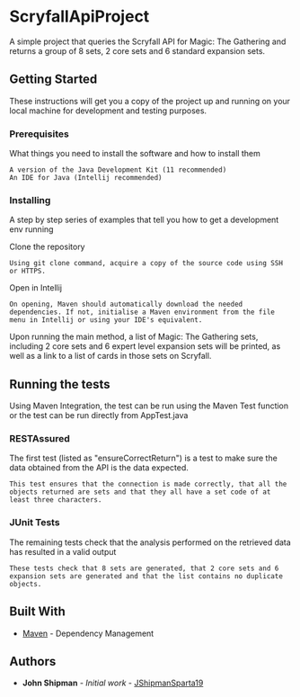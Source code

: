 # ScryfallApiProject

A simple project that queries the Scryfall API for Magic: The Gathering and returns a group of 8 sets, 2 core sets and 6 standard expansion sets.

## Getting Started

These instructions will get you a copy of the project up and running on your local machine for development and testing purposes.

### Prerequisites

What things you need to install the software and how to install them

```
A version of the Java Development Kit (11 recommended)
An IDE for Java (Intellij recommended)
```

### Installing

A step by step series of examples that tell you how to get a development env running

Clone the repository

```
Using git clone command, acquire a copy of the source code using SSH or HTTPS.
```

Open in Intellij

```
On opening, Maven should automatically download the needed dependencies. If not, initialise a Maven environment from the file menu in Intellij or using your IDE's equivalent.
```

Upon running the main method, a list of Magic: The Gathering sets, including 2 core sets and 6 expert level expansion sets will be printed, as well as a link to a list of cards in those sets on Scryfall.

## Running the tests

Using Maven Integration, the test can be run using the Maven Test function or the test can be run directly from AppTest.java

### RESTAssured

The first test (listed as "ensureCorrectReturn") is a test to make sure the data obtained from the API is the data expected.

```
This test ensures that the connection is made correctly, that all the objects returned are sets and that they all have a set code of at least three characters.
```

### JUnit Tests

The remaining tests check that the analysis performed on the retrieved data has resulted in a valid output

```
These tests check that 8 sets are generated, that 2 core sets and 6 expansion sets are generated and that the list contains no duplicate objects.
```

## Built With

* [Maven](https://maven.apache.org/) - Dependency Management

## Authors

* **John Shipman** - *Initial work* - [JShipmanSparta19](https://github.com/JShipmanSparta19)
